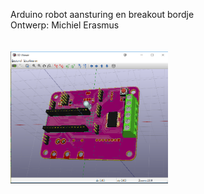 Arduino robot aansturing en breakout bordje<br/>
Ontwerp: Michiel Erasmus<br/>
<br/><br/>
<img src="https://github.com/pappavis/EasyLabArduino/blob/master/KiCAD/EasyLab4Kids_SMD_V2/Images/3dview.png" width="50%" height="50%">
<br/>
